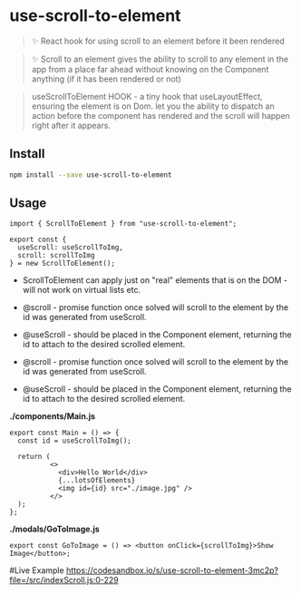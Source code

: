 # use-scroll-to-element


> ✨ React hook for using scroll to an element before it been rendered

> ✨ Scroll to an element gives the ability to scroll to any element in the app from a place far ahead
>    without knowing on the Component anything (if it has been rendered or not)

> useScrollToElement HOOK - a tiny hook that useLayoutEffect, ensuring the element is on Dom.
> let you the ability to dispatch an action before the component has rendered and the scroll will happen right after it appears.

## Install
```bash
npm install --save use-scroll-to-element
```

## Usage
```tsx
import { ScrollToElement } from "use-scroll-to-element";

export const {
  useScroll: useScrollToImg,
  scroll: scrollToImg
} = new ScrollToElement();
```


* ScrollToElement can apply just on "real" elements that is on the DOM - will not work on virtual lists etc.
* @scroll - promise function once solved will scroll to the element by the id was generated from useScroll.
* @useScroll - should be placed in the Component element, returning the id to attach to the desired scrolled element.


* @scroll - promise function once solved will scroll to the element by the id was generated from useScroll.
* @useScroll - should be placed in the Component element, returning the id to attach to the desired scrolled element.


**./components/Main.js**
```tsx
export const Main = () => {
  const id = useScrollToImg();

  return (
          <>
            <div>Hello World</div>
            {...lotsOfElements}
            <img id={id} src="./image.jpg" />
          </>
  );
};
```

**./modals/GoToImage.js**
```tsx
export const GoToImage = () => <button onClick={scrollToImg}>Show Image</button>;
```



#Live Example
https://codesandbox.io/s/use-scroll-to-element-3mc2p?file=/src/indexScroll.js:0-229
